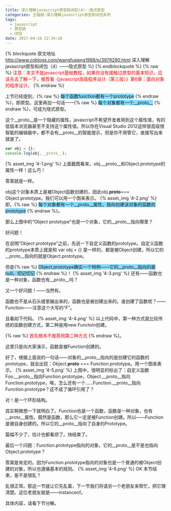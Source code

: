 ```yaml
---
title: 深入理解javascript原型和闭包(4)--隐式原型
categories: 王福朋-深入理解javascript原型和闭包系列
tags:
  - javascript
  - 原型链
  - 闭包
date: 2017-04-16 22:34:28
---
```

{% blockquote 原文地址 http://www.cnblogs.com/wangfupeng1988/p/3979290.html 深入理解javascript原型和闭包（4）——隐式原型 %}
{% endblockquote %}
{% raw %}
   <span style="color: #ff0000;">注意：本文不是javascript基础教程，如果你没有接触过原型的基本知识，应该先去了解一下，推荐看《javascript高级程序设计（第三版）》第6章：面向对象的程序设计。</span>
{% endraw %}


上节已经提到，{% raw %}
                  <span style="background-color: #87daff;">每个函数function都有一个prototype</span>
              {% endraw %}，即原型。这里再加一句话——{% raw %}
                                                          <span style="background-color: #87daff;">每个对象都有一个__proto__</span>
                                                      {% endraw %}，可成为隐式原型。

这个__proto__是一个隐藏的属性，javascript不希望开发者用到这个属性值，有的低版本浏览器甚至不支持这个属性值。所以你在Visual Studio 2012这样很高级很智能的编辑器中，都不会有__proto__的智能提示，但是你不用管它，直接写出来就是了。
```javascript
var obj = {};
console.log(obj.__proto__);
```
{% asset_img '4-1.png' %}
上面截图看来，obj.__proto__和Object.prototype的属性一样！这么巧！

答案就是一样。

obj这个对象本质上是被Object函数创建的，因此obj.__proto__=== Object.prototype。我们可以用一个图来表示。
{% asset_img '4-2.png' %}
即，{% raw %}
        <span style="background-color: #87daff;">每个对象都有一个__proto__属性，指向创建该对象的函数的prototype</span>
    {% endraw %}。
<!-- more -->



那么上图中的“Object prototype”也是一个对象，它的__proto__指向哪里？

好问题！

在说明“Object prototype”之前，先说一下自定义函数的prototype。自定义函数的prototype本质上就是和 var obj = {} 是一样的，都是被Object创建，所以它的__proto__指向的就是Object.prototype。

但是{% raw %}
          <span style="background-color: #87daff;">Object.prototype确实一个特例——它的__proto__指向的是null，切记切记</span>
      {% endraw %}！
{% asset_img '4-3.png' %}
还有——函数也是一种对象，函数也有__proto__吗？

又一个好问题！——当然有。

函数也不是从石头缝里蹦出来的，函数也是被创建出来的。谁创建了函数呢？——Function——注意这个大写的“F”。

且看如下代码。
{% asset_img '4-4.png' %}
以上代码中，第一种方式是比较传统的函数创建方式，第二种是用new Functoin创建。

{% raw %}
   <span style="color: #ff0000;">首先根本不推荐用第二种方式</span>
{% endraw %}。

这里只是向大家演示，函数是被Function创建的。



好了，根据上面说的一句话——对象的__proto__指向的是创建它的函数的prototype，就会出现：Object.__proto__ === Function.prototype。用一个图来表示。
{% asset_img '4-5.png' %}
上图中，很明显的标出了：自定义函数Foo.__proto__指向Function.prototype，Object.__proto__指向Function.prototype，唉，怎么还有一个……Function.__proto__指向Function.prototype？这不成了循环引用了？

对！是一个环形结构。

其实稍微想一下就明白了。Function也是一个函数，函数是一种对象，也有__proto__属性。既然是函数，那么它一定是被Function创建。所以——Function是被自身创建的。所以它的__proto__指向了自身的Prototype。



篇幅不少了，估计也都看烦了。快结束了。

最后一个问题：Function.prototype指向的对象，它的__proto__是不是也指向Object.prototype？

答案是肯定的。因为Function.prototype指向的对象也是一个普通的被Object创建的对象，所以也遵循基本的规则。
{% asset_img '4-6.png' %}
OK 本节结束，是不是很乱？

乱很正常。那这一节就让它先乱着，下一节我们将请另一个老朋友来帮忙，把它理清楚。这位老朋友就是——instanceof。

具体内容，请看下节分解。
